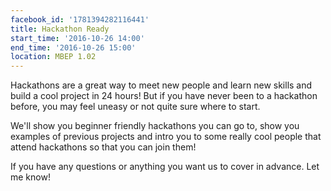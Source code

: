 ```yaml
---
facebook_id: '1781394282116441'
title: Hackathon Ready
start_time: '2016-10-26 14:00'
end_time: '2016-10-26 15:00'
location: MBEP 1.02
---
```


Hackathons are a great way to meet new people and learn new skills and build a cool project in 24 hours! But if you have never been to a hackathon before, you may feel uneasy or not quite sure where to start.   
  
We'll show you beginner friendly hackathons you can go to, show you examples of previous projects and intro you to some really cool people that attend hackathons so that you can join them!   
  
If you have any questions or anything you want us to cover in advance. Let me know!